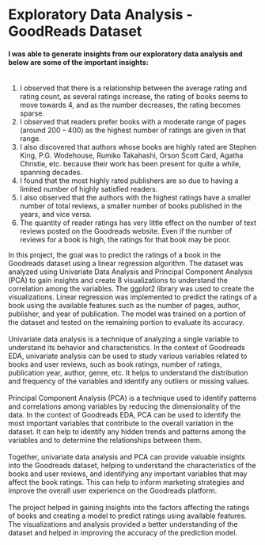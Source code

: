 # Exploratory Data Analysis - GoodReads Dataset
#### I was able to generate insights from our exploratory data analysis and below are some of the important insights:<br><br>
1. I observed that there is a relationship between the average rating and rating count, as several ratings increase, the rating of books seems to move towards 4, and as the number decreases, the rating becomes sparse.<br>
2. I observed that readers prefer books with a moderate range of pages (around 200 – 400) as the highest number of ratings are given in that range.<br>
3. I also discovered that authors whose books are highly rated are Stephen King, P.G. Wodehouse, Rumiko Takahashi, Orson Scott Card, Agatha Christie, etc. because their work has been present for quite a while, spanning decades.<br>
4. I found that the most highly rated publishers are so due to having a limited number of highly satisfied readers.<br>
5. I also observed that the authors with the highest ratings have a smaller number of total reviews, a smaller number of books published in the years, and vice versa.<br>
6. The quantity of reader ratings has very little effect on the number of text reviews posted on the Goodreads website. Even if the number of reviews for a book is high, the ratings for that book may be poor.<br>

In this project, the goal was to predict the ratings of a book in the Goodreads dataset using a linear regression algorithm. The dataset was analyzed using Univariate Data Analysis and Principal Component Analysis (PCA) to gain insights and create 8 visualizations to understand the correlation among the variables. The ggplot2 library was used to create the visualizations.
Linear regression was implemented to predict the ratings of a book using the available features such as the number of pages, author, publisher, and year of publication. The model was trained on a portion of the dataset and tested on the remaining portion to evaluate its accuracy.
<br>
<br>
Univariate data analysis is a technique of analyzing a single variable to understand its behavior and characteristics. In the context of Goodreads EDA, univariate analysis can be used to study various variables related to books and user reviews, such as book ratings, number of ratings, publication year, author, genre, etc. It helps to understand the distribution and frequency of the variables and identify any outliers or missing values.
<br>
<br>
Principal Component Analysis (PCA) is a technique used to identify patterns and correlations among variables by reducing the dimensionality of the data. In the context of Goodreads EDA, PCA can be used to identify the most important variables that contribute to the overall variation in the dataset. It can help to identify any hidden trends and patterns among the variables and to determine the relationships between them.
<br>
<br>
Together, univariate data analysis and PCA can provide valuable insights into the Goodreads dataset, helping to understand the characteristics of the books and user reviews, and identifying any important variables that may affect the book ratings. This can help to inform marketing strategies and improve the overall user experience on the Goodreads platform.
<br>
<br>
The project helped in gaining insights into the factors affecting the ratings of books and creating a model to predict ratings using available features. The visualizations and analysis provided a better understanding of the dataset and helped in improving the accuracy of the prediction model.
